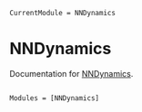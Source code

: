 ```@meta
CurrentModule = NNDynamics
```

# NNDynamics

Documentation for [NNDynamics](https://github.com/SvenDuve/NNDynamics.jl).

```@index
```

```@autodocs
Modules = [NNDynamics]
```
